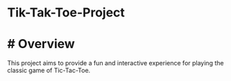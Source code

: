 # Tik-Tak-Toe-Project

# # Overview

This project aims to provide a fun and interactive experience for playing the classic game of Tic-Tac-Toe.

